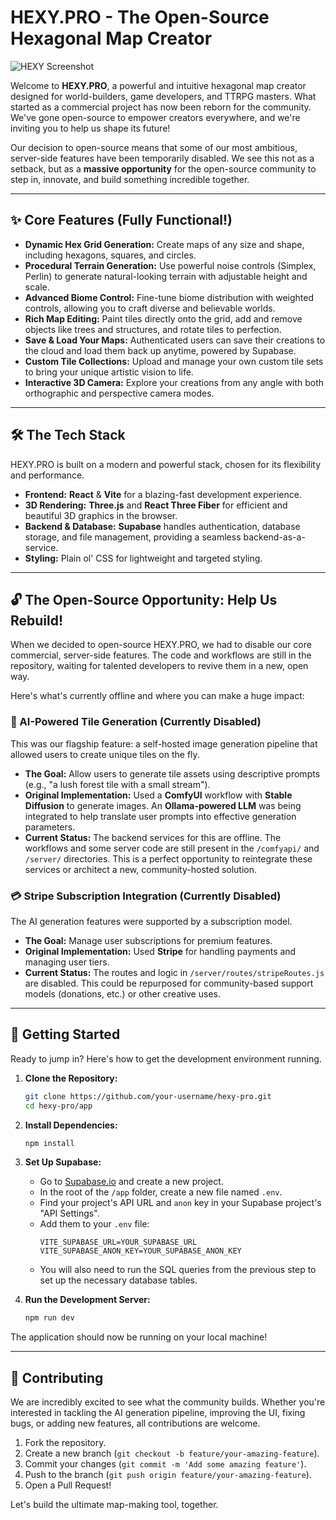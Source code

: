 # HEXY.PRO - The Open-Source Hexagonal Map Creator

![HEXY Screenshot](url)

Welcome to **HEXY.PRO**, a powerful and intuitive hexagonal map creator designed for world-builders, game developers, and TTRPG masters. What started as a commercial project has now been reborn for the community. We've gone open-source to empower creators everywhere, and we're inviting you to help us shape its future!

Our decision to open-source means that some of our most ambitious, server-side features have been temporarily disabled. We see this not as a setback, but as a **massive opportunity** for the open-source community to step in, innovate, and build something incredible together.

---

## ✨ Core Features (Fully Functional!)

- **Dynamic Hex Grid Generation:** Create maps of any size and shape, including hexagons, squares, and circles.
- **Procedural Terrain Generation:** Use powerful noise controls (Simplex, Perlin) to generate natural-looking terrain with adjustable height and scale.
- **Advanced Biome Control:** Fine-tune biome distribution with weighted controls, allowing you to craft diverse and believable worlds.
- **Rich Map Editing:** Paint tiles directly onto the grid, add and remove objects like trees and structures, and rotate tiles to perfection.
- **Save & Load Your Maps:** Authenticated users can save their creations to the cloud and load them back up anytime, powered by Supabase.
- **Custom Tile Collections:** Upload and manage your own custom tile sets to bring your unique artistic vision to life.
- **Interactive 3D Camera:** Explore your creations from any angle with both orthographic and perspective camera modes.

---

## 🛠 The Tech Stack

HEXY.PRO is built on a modern and powerful stack, chosen for its flexibility and performance.

- **Frontend:** **React** & **Vite** for a blazing-fast development experience.
- **3D Rendering:** **Three.js** and **React Three Fiber** for efficient and beautiful 3D graphics in the browser.
- **Backend & Database:** **Supabase** handles authentication, database storage, and file management, providing a seamless backend-as-a-service.
- **Styling:** Plain ol' CSS for lightweight and targeted styling.

---

## 🔓 The Open-Source Opportunity: Help Us Rebuild!

When we decided to open-source HEXY.PRO, we had to disable our core commercial, server-side features. The code and workflows are still in the repository, waiting for talented developers to revive them in a new, open way.

Here's what's currently offline and where you can make a huge impact:

### 🤖 AI-Powered Tile Generation (Currently Disabled)

This was our flagship feature: a self-hosted image generation pipeline that allowed users to create unique tiles on the fly.

-   **The Goal:** Allow users to generate tile assets using descriptive prompts (e.g., "a lush forest tile with a small stream").
-   **Original Implementation:** Used a **ComfyUI** workflow with **Stable Diffusion** to generate images. An **Ollama-powered LLM** was being integrated to help translate user prompts into effective generation parameters.
-   **Current Status:** The backend services for this are offline. The workflows and some server code are still present in the `/comfyapi/` and `/server/` directories. This is a perfect opportunity to reintegrate these services or architect a new, community-hosted solution.

### 💳 Stripe Subscription Integration (Currently Disabled)

The AI generation features were supported by a subscription model.

-   **The Goal:** Manage user subscriptions for premium features.
-   **Original Implementation:** Used **Stripe** for handling payments and managing user tiers.
-   **Current Status:** The routes and logic in `/server/routes/stripeRoutes.js` are disabled. This could be repurposed for community-based support models (donations, etc.) or other creative uses.

---

## 🚀 Getting Started

Ready to jump in? Here's how to get the development environment running.

1.  **Clone the Repository:**
    ```bash
    git clone https://github.com/your-username/hexy-pro.git
    cd hexy-pro/app
    ```

2.  **Install Dependencies:**
    ```bash
    npm install
    ```

3.  **Set Up Supabase:**
    -   Go to [Supabase.io](https://supabase.io/) and create a new project.
    -   In the root of the `/app` folder, create a new file named `.env`.
    -   Find your project's API URL and `anon` key in your Supabase project's "API Settings".
    -   Add them to your `.env` file:
        ```
        VITE_SUPABASE_URL=YOUR_SUPABASE_URL
        VITE_SUPABASE_ANON_KEY=YOUR_SUPABASE_ANON_KEY
        ```
    -   You will also need to run the SQL queries from the previous step to set up the necessary database tables.

4.  **Run the Development Server:**
    ```bash
    npm run dev
    ```

The application should now be running on your local machine!

---

## 🤝 Contributing

We are incredibly excited to see what the community builds. Whether you're interested in tackling the AI generation pipeline, improving the UI, fixing bugs, or adding new features, all contributions are welcome.

1.  Fork the repository.
2.  Create a new branch (`git checkout -b feature/your-amazing-feature`).
3.  Commit your changes (`git commit -m 'Add some amazing feature'`).
4.  Push to the branch (`git push origin feature/your-amazing-feature`).
5.  Open a Pull Request!

Let's build the ultimate map-making tool, together.
